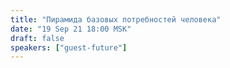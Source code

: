 ```yaml
---
title: "Пирамида базовых потребностей человека"
date: "19 Sep 21 18:00 MSK"
draft: false
speakers: ["guest-future"]
---
```

